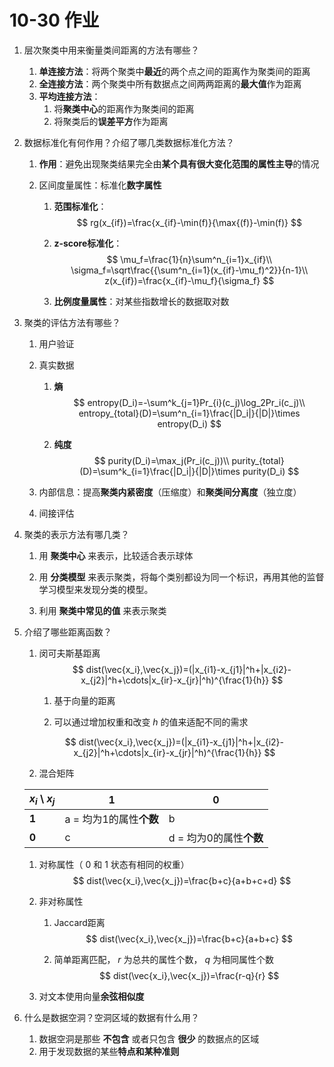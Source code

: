 # 10-30 作业

1. 层次聚类中用来衡量类间距离的方法有哪些？
   1. **单连接方法**：将两个聚类中**最近**的两个点之间的距离作为聚类间的距离
   2. **全连接方法**：两个聚类中所有数据点之间两两距离的**最大值**作为距离
   3. **平均连接方法**：
      1. 将**聚类中心**的距离作为聚类间的距离
      2. 将聚类后的**误差平方**作为距离


2. 数据标准化有何作用？介绍了哪几类数据标准化方法？

   1. **作用**：避免出现聚类结果完全由**某个具有很大变化范围的属性主导**的情况

   2. 区间度量属性：标准化**数字属性**

      1. **范围标准化**：
         $$
         rg(x_{if})=\frac{x_{if}-\min(f)}{\max{(f)}-\min(f)}
         $$

      2. **z-score标准化**：
         $$
         \mu_f=\frac{1}{n}\sum^n_{i=1}x_{if}\\
         \sigma_f=\sqrt\frac{{\sum^n_{i=1}(x_{if}-\mu_f)^2}}{n-1}\\
         z(x_{if})=\frac{x_{if}-\mu_f}{\sigma_f}
         $$

      3. **比例度量属性**：对某些指数增长的数据取对数

3. 聚类的评估方法有哪些？

   1. 用户验证

   2. 真实数据

      1. **熵**
         $$
         entropy(D_i)=-\sum^k_{j=1}Pr_{i}(c_j)\log_2Pr_i(c_j)\\
         entropy_{total}(D)=\sum^n_{i=1}\frac{|D_i|}{|D|}\times entropy(D_i)
         $$

      2. **纯度**
         $$
         purity(D_i)=\max_j(Pr_i(c_j))\\
         purity_{total}(D)=\sum^k_{i=1}\frac{|D_i|}{|D|}\times purity(D_i)
         $$
         

   3. 内部信息：提高**聚类内紧密度**（压缩度）和**聚类间分离度**（独立度）

   4. 间接评估

4. 聚类的表示方法有哪几类？

      1. 用 **聚类中心** 来表示，比较适合表示球体

      2. 用 **分类模型** 来表示聚类，将每个类别都设为同一个标识，再用其他的监督学习模型来发现分类的模型。

      3. 利用 **聚类中常见的值** 来表示聚类

5. 介绍了哪些距离函数？

      1. 闵可夫斯基距离 
            $$
            dist(\vec{x_i},\vec{x_j})=(|x_{i1}-x_{j1}|^h+|x_{i2}-x_{j2}|^h+\cdots|x_{ir}-x_{jr}|^h)^{\frac{1}{h}}
            $$

            1. 基于向量的距离

            2. 可以通过增加权重和改变 $h$ 的值来适配不同的需求

      $$
      dist(\vec{x_i},\vec{x_j})=(|x_{i1}-x_{j1}|^h+|x_{i2}-x_{j2}|^h+\cdots|x_{ir}-x_{jr}|^h)^{\frac{1}{h}}
      $$
    
      2. 混合矩阵
      
      | $x_i$ \ $x_j$ | 1                       | 0                       |
      | ------------- | ----------------------- | ----------------------- |
      | **1**         | a = 均为1的属性**个数** | b                       |
      | **0**         | c                       | d = 均为0的属性**个数** |
    
      1. 对称属性（ 0 和 1 状态有相同的权重）
         $$
         dist(\vec{x_i},\vec{x_j})=\frac{b+c}{a+b+c+d}
         $$
      
      2. 非对称属性
      
         1. Jaccard距离
            $$
            dist(\vec{x_i},\vec{x_j})=\frac{b+c}{a+b+c}
            $$
      
         2. 简单距离匹配， $r$ 为总共的属性个数， $q$ 为相同属性个数
            $$
            dist(\vec{x_i},\vec{x_j})=\frac{r-q}{r}
            $$
      3. 对文本使用向量**余弦相似度**
6. 什么是数据空洞？空洞区域的数据有什么用？

      1. 数据空洞是那些 **不包含** 或者只包含 **很少** 的数据点的区域
      2. 用于发现数据的某些**特点和某种准则**